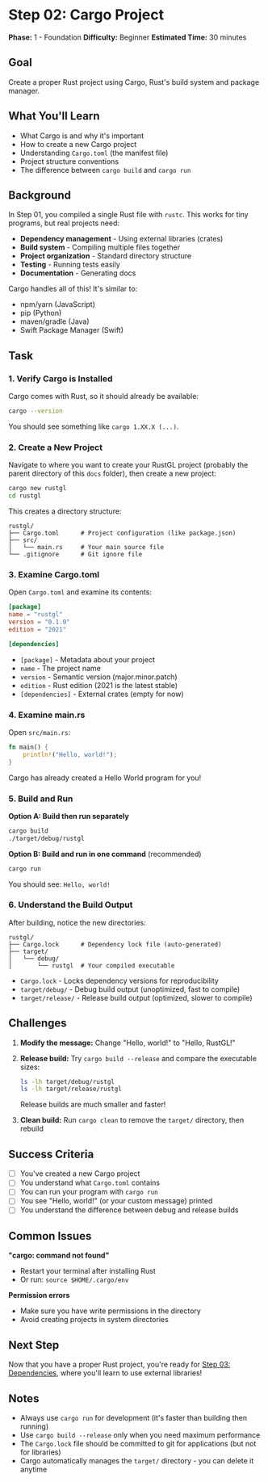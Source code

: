 # Step 02: Cargo Project

**Phase:** 1 - Foundation
**Difficulty:** Beginner
**Estimated Time:** 30 minutes

## Goal

Create a proper Rust project using Cargo, Rust's build system and package manager.

## What You'll Learn

- What Cargo is and why it's important
- How to create a new Cargo project
- Understanding `Cargo.toml` (the manifest file)
- Project structure conventions
- The difference between `cargo build` and `cargo run`

## Background

In Step 01, you compiled a single Rust file with `rustc`. This works for tiny programs, but real projects need:

- **Dependency management** - Using external libraries (crates)
- **Build system** - Compiling multiple files together
- **Project organization** - Standard directory structure
- **Testing** - Running tests easily
- **Documentation** - Generating docs

Cargo handles all of this! It's similar to:
- npm/yarn (JavaScript)
- pip (Python)
- maven/gradle (Java)
- Swift Package Manager (Swift)

## Task

### 1. Verify Cargo is Installed

Cargo comes with Rust, so it should already be available:

```bash
cargo --version
```

You should see something like `cargo 1.XX.X (...)`.

### 2. Create a New Project

Navigate to where you want to create your RustGL project (probably the parent directory of this `docs` folder), then create a new project:

```bash
cargo new rustgl
cd rustgl
```

This creates a directory structure:

```
rustgl/
├── Cargo.toml      # Project configuration (like package.json)
├── src/
│   └── main.rs     # Your main source file
└── .gitignore      # Git ignore file
```

### 3. Examine Cargo.toml

Open `Cargo.toml` and examine its contents:

```toml
[package]
name = "rustgl"
version = "0.1.0"
edition = "2021"

[dependencies]
```

- `[package]` - Metadata about your project
- `name` - The project name
- `version` - Semantic version (major.minor.patch)
- `edition` - Rust edition (2021 is the latest stable)
- `[dependencies]` - External crates (empty for now)

### 4. Examine main.rs

Open `src/main.rs`:

```rust
fn main() {
    println!("Hello, world!");
}
```

Cargo has already created a Hello World program for you!

### 5. Build and Run

**Option A: Build then run separately**
```bash
cargo build
./target/debug/rustgl
```

**Option B: Build and run in one command** (recommended)
```bash
cargo run
```

You should see: `Hello, world!`

### 6. Understand the Build Output

After building, notice the new directories:

```
rustgl/
├── Cargo.lock      # Dependency lock file (auto-generated)
├── target/
│   └── debug/
│       └── rustgl  # Your compiled executable
```

- `Cargo.lock` - Locks dependency versions for reproducibility
- `target/debug/` - Debug build output (unoptimized, fast to compile)
- `target/release/` - Release build output (optimized, slower to compile)

## Challenges

1. **Modify the message:** Change "Hello, world!" to "Hello, RustGL!"
2. **Release build:** Try `cargo build --release` and compare the executable sizes:
   ```bash
   ls -lh target/debug/rustgl
   ls -lh target/release/rustgl
   ```
   Release builds are much smaller and faster!

3. **Clean build:** Run `cargo clean` to remove the `target/` directory, then rebuild

## Success Criteria

- [ ] You've created a new Cargo project
- [ ] You understand what `Cargo.toml` contains
- [ ] You can run your program with `cargo run`
- [ ] You see "Hello, world!" (or your custom message) printed
- [ ] You understand the difference between debug and release builds

## Common Issues

**"cargo: command not found"**
- Restart your terminal after installing Rust
- Or run: `source $HOME/.cargo/env`

**Permission errors**
- Make sure you have write permissions in the directory
- Avoid creating projects in system directories

## Next Step

Now that you have a proper Rust project, you're ready for [Step 03: Dependencies](./step-03-dependencies.md), where you'll learn to use external libraries!

## Notes

- Always use `cargo run` for development (it's faster than building then running)
- Use `cargo build --release` only when you need maximum performance
- The `Cargo.lock` file should be committed to git for applications (but not for libraries)
- Cargo automatically manages the `target/` directory - you can delete it anytime
